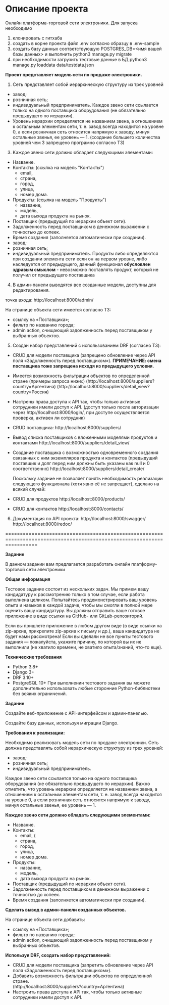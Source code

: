 # Описание проекта

Онлайн платформа-торговой сети электроники.
Для запуска необходимо 
1. клонировать с гитхаба
2. создать в корне проекта файл .env согласно образцу в .env-sample
3. создать базу данных соответствующую POSTGRES_DB=<имя вашей базы данных> и выполнить python3 manage.py migrate
4. при необходимости загрузить тестовые данные в БД python3 manage.py loaddata data/testdata.json

**Проект представляет модель сети по продаже электроники.**
1. Сеть представляет собой иерархическую структуру из трех уровней
- завод; 
- розничная сеть;
- индивидуальный предприниматель.
Каждое звено сети ссылается только на одного поставщика оборудования (не обязательно предыдущего по иерархии). 
- Уровень иерархии определяется не названием звена, а отношением к остальным элементам сети, т. е. завод всегда находится на уровне 0, а если розничная сеть относится напрямую к заводу, минуя остальные звенья, ее уровень — 1. 
(создание большего количества уровней чем 3 запрещено програмно согласно ТЗ)

3. Каждое звено сети должно обладает следующими элементами:
- Название.
- Контакты: (ссылка на модель "Контакты")
  - email,
  - страна,
  - город,
  - улица,
  - номер дома.
- Продукты: (ссылка на модель "Продукты")
  - название,
  - модель,
  - дата выхода продукта на рынок.
- Поставщик (предыдущий по иерархии объект сети). 
- Задолженность перед поставщиком в денежном выражении с точностью до копеек. 
- Время создания (заполняется автоматически при создании). 
- завод; 
- розничная сеть;
- индивидуальный предприниматель.
Продукты либо определяются при создании элемента сети если он на первом уровне, либо наследуется от предыдущего,
данный функционал **обусловлен здравым смыслом** - невозможно поставлять продукт, который не получил от предыдущего поставщика

4. В админ-панели выводятся все созданные модели, доступны для редактирования.

точка входа: http://localhost:8000/admin/

На странице объекта сети имеется согласно ТЗ:
- ссылку на «Поставщика»; 
- фильтр по названию города; 
- admin action, очищающий задолженность перед поставщиком у выбранных объектов. 


5. Создан набор представлений с использованием DRF (согласно ТЗ):

- CRUD для модели поставщика (запрещено обновление через API поля «Задолженность перед поставщиком»).
  **ПРИМЕЧАНИЕ: смена поставщика тоже запрещена исходя из предыдущего условия.**
- Имеется возможность фильтрации объектов по определенной стране (примеры запроса ниже:)
  (http://localhost:8000/suppliers?country=Аргентина)
  (http://localhost:8000/suppliers/detail_view?country=Россия)
- Настрены права доступа к API так, чтобы только активные сотрудники имели доступ к API. 
  (доступ только после авторизации через http://localhost:8000/login/, при доступе осуществляется проверка, активен ли сотрудник)


- CRUD поставщика:
  http://localhost:8000/suppliers/

- Вывод списка поставщиков с вложенными моделями продуктов и контактами
  http://localhost:8000/suppliers/detail_view/

- Создание поставщика с возможностью одновременного создания связанных с ним экземпляров продукта и контактов
  (предыдущий поставщик и долг перед ним должны быть указаны как null и 0 соответственно)
  http://localhost:8000/suppliers/detail_create/

  Поскольку задание не позволяет понять необходимость реализации следующего функционала
  (хотя явно её не запрещает), сделано на всякий случай:
- CRUD для продуктов
  http://localhost:8000/products/
- CRUD для контактов
  http://localhost:8000/contacts/


6. Документация по API проекта:
    http://localhost:8000/swagger/
    http://localhost:8000/redoc/

=======================================================================================================================




**Задание**

В данном задании вам предлагается разработать онлайн платформу-торговой сети электроники

**Общая информация**

Тестовое задание состоит из нескольких задач. Мы примем вашу кандидатуру к рассмотрению только в том случае, если работа выполнена целиком. Попытайтесь продемонстрировать ваш уровень опыта и навыков в каждой задаче, чтобы мы смогли в полной мере оценить вашу кандидатуру.
Вы должны отправить ваше готовое приложение в виде ссылки на GitHub- или GitLab-репозиторий. 

Если вы пришлете приложение в любом другом виде (в виде ссылки на zip-архив, прикрепите zip-архив к письму и др.), ваша кандидатура не будет нами рассмотрена!
Если вы сделали не все пункты тестового задания — пожалуйста, укажите причину, по которой вы их не выполнили (не хватило времени, не хватило опыта/знаний, что-то еще).

**Технические требования**
- Python 3.8+ 
- Django 3+
- DRF 3.10+ 
- PostgreSQL 10+ 
При выполнении тестового задания вы можете дополнительно использовать любые сторонние Python-библиотеки без всяких ограничений.

**Задание**

Создайте веб-приложение с API-интерфейсом и админ-панелью.

Создайте базу данных, используя миграции Django.


**Требования к реализации:**

Необходимо реализовать модель сети по продаже электроники.
Сеть должна представлять собой иерархическую структуру из трех уровней: 

- завод; 
- розничная сеть;
- индивидуальный предприниматель.

Каждое звено сети ссылается только на одного поставщика оборудования (не обязательно предыдущего по иерархии). Важно отметить, что уровень иерархии определяется не названием звена, а отношением к остальным элементам сети, т. е. завод всегда находится на уровне 0, а если розничная сеть относится напрямую к заводу, минуя остальные звенья, ее уровень — 1. 


**Каждое звено сети должно обладать следующими элементами:** 
- Название.
- Контакты:
  - email, (
  - страна, 
  - город, 
  - улица, 
  - номер дома. 
- Продукты: 
  - название,
  - модель, 
  - дата выхода продукта на рынок. 
- Поставщик (предыдущий по иерархии объект сети). 
- Задолженность перед поставщиком в денежном выражении с точностью до копеек. 
- Время создания (заполняется автоматически при создании). 


**Сделать вывод в админ-панели созданных объектов.**

На странице объекта сети добавить:
- ссылку на «Поставщика»; 
- фильтр по названию города; 
- admin action, очищающий задолженность перед поставщиком у выбранных объектов. 


**Используя DRF, создать набор представлений:**

- CRUD для модели поставщика (запретить обновление через API поля «Задолженность перед поставщиком»).
- Добавить возможность фильтрации объектов по определенной стране.  
  (http://localhost:8000/suppliers?country=Аргентина)
- Настроить права доступа к API так, чтобы только активные сотрудники имели доступ к API. 